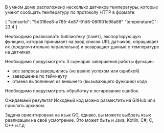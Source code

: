 В умном доме расположено несколько датчиков температуры, которые умеют сообщать температуру по протоколу HTTP в формате:

{
 "sensorId": "5d316ee8-a785-4e87-91d8-06f901c98a88"
 "temperatureC": 23.4
}

Необходимо реализовать библиотеку (пакет), экспортирующую функцию, которая принимает на вход список URL датчиков, опрашивает их (предпочтительно параллельно) и возвращает данные о температуре на датчиках.

Необходимо предусмотреть 3 сценария завершения работы функции:
- все запросы завершились (не важно успехом или ошибкой)
- завершение по тайм-ауту
- отмена выполнения из внешнего (вызывающего функцию) кода

Необходимо предусмотреть обработку и логирование ошибок.

Ожидаемый результат
Исходный код можно разместить на GitHub или прислать архивом.

Задача ориентирована на язык GO, однако, вы можете выбрать язык реализации на своё усмотрение.
Это может быть и Java, Kotlin, C#, C, C++ и.т.д
